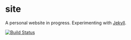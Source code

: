 # site

A personal website in progress. Experimenting with [Jekyll](https://jekyllrb.com).

[![Build Status](https://travis-ci.org/dylanon/site.svg?branch=master)](https://travis-ci.org/dylanon/site)
